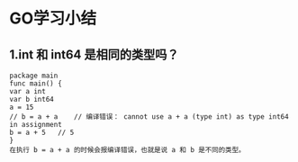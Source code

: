# GO学习小结
## 1.int 和 int64 是相同的类型吗？
    package main
    func main() {
    var a int
    var b int64
    a = 15
    // b = a + a 	// 编译错误： cannot use a + a (type int) as type int64 in assignment
    b = a + 5 	// 5
    }
    在执行 b = a + a 的时候会报编译错误，也就是说 a 和 b 是不同的类型。
